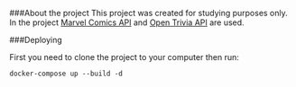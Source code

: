 ###About the project
This project was created for studying purposes only.
In the project <a href="https://developer.marvel.com/">Marvel Comics API</a> and 
<a href="https://opentdb.com/api_config.php">Open Trivia API</a> are used.

###Deploying

First you need to clone the project to your computer then run:

```docker-compose up --build -d```
